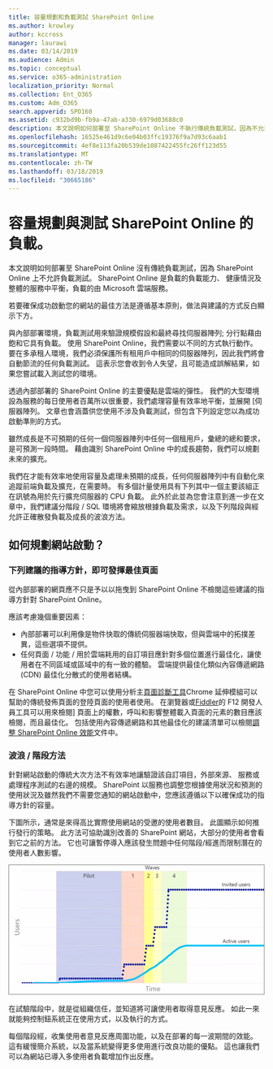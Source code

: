 ```yaml
---
title: 容量規劃和負載測試 SharePoint Online
ms.author: krowley
author: kccross
manager: laurawi
ms.date: 03/14/2019
ms.audience: Admin
ms.topic: conceptual
ms.service: o365-administration
localization_priority: Normal
ms.collection: Ent_O365
ms.custom: Adm_O365
search.appverid: SPO160
ms.assetid: c932bd9b-fb9a-47ab-a330-6979d03688c0
description: 本文說明如何部署至 SharePoint Online 不執行傳統負載測試，因為不允許使用。
ms.openlocfilehash: 16525e461d9c6e04b03ffc19376f9a7d93c6aab1
ms.sourcegitcommit: 4ef8e113fa20b539de1087422455fc26ff123d55
ms.translationtype: MT
ms.contentlocale: zh-TW
ms.lasthandoff: 03/18/2019
ms.locfileid: "30665186"
---
```

# <a name="capacity-planning-and-load-testing-sharepoint-online"></a>容量規劃與測試 SharePoint Online 的負載。

本文說明如何部署至 SharePoint Online 沒有傳統負載測試，因為 SharePoint Online 上不允許負載測試。 SharePoint Online 是負載的負載能力、 健康情況及整體的服務中平衡，負載的由 Microsoft 雲端服務。
  
若要確保成功啟動您的網站的最佳方法是遵循基本原則，做法與建議的方式反白顯示下方。
  
與內部部署環境，負載測試用來驗證規模假設和最終尋找伺服器陣列; 分行點藉由飽和它具有負載。 使用 SharePoint Online，我們需要以不同的方式執行動作。 要在多承租人環境，我們必須保護所有租用戶中相同的伺服器陣列，因此我們將會自動節流的任何負載測試。 這表示您會收到令人失望，且可能造成誤解結果，如果您嘗試載入測試您的環境。
  
透過內部部署的 SharePoint Online 的主要優點是雲端的彈性。 我們的大型環境設為服務的每日使用者百萬所以很重要，我們處理容量有效率地平衡，並展開 [伺服器陣列。 文章也會涵蓋供您使用不涉及負載測試，但包含下列設定您以為成功啟動準則的方式。 
  
雖然成長是不可預期的任何一個伺服器陣列中任何一個租用戶，彙總的總和要求，是可預測一段時間。 藉由識別 SharePoint Online 中的成長趨勢，我們可以規劃未來的擴充。
  
我們在才能有效率地使用容量及處理未預期的成長，任何伺服器陣列中有自動化來追蹤前端負載及擴充，在需要時。 有多個計量使用具有下列其中一個主要該組正在訊號為用於先行擴充伺服器的 CPU 負載。 此外於此並為您會注意到進一步在文章中，我們建議分階段 / SQL 環境將會縮放根據負載及需求，以及下列階段與經允許正確散發負載及成長的波浪方法。 
  
## <a name="how-do-i-plan-for-a-site-launch"></a>如何規劃網站啟動？

### <a name="optimize-pages-by-following-recommended-guidelines"></a>下列建議的指導方針，即可發揮最佳頁面
從內部部署的網頁應不只是予以以拖曳到 SharePoint Online 不檢閱這些建議的指導方針對 SharePoint Online。

應該考慮幾個重要因素：
- 內部部署可以利用像是物件快取的傳統伺服器端快取，但與雲端中的拓撲差異，這些選項不提供。
- 任何頁面 / 功能 / 用於雲端耗用的自訂項目應針對多個位置進行最佳化，讓使用者在不同區域或區域中的有一致的體驗。 雲端提供最佳化類似內容傳遞網路 (CDN) 最佳化分散式的使用者結構。

在 SharePoint Online 中您可以使用分析主[頁面診斷工具](https://aka.ms/perftool)Chrome 延伸模組可以幫助的傳統發佈頁面的登陸頁面的使用者使用。
在瀏覽器或[Fiddler](https://www.telerik.com/download/fiddler)的 F12 開發人員工具可以用來檢閱] 頁面上的權數，呼叫和影響整體載入頁面的元素的數目應該檢閱，而且最佳化。 包括使用內容傳遞網路和其他最佳化的建議清單可以檢閱[調整 SharePoint Online 效能](https://aka.ms/spoperformance)文件中。

### <a name="wave--phase-approach"></a>波浪 / 階段方法
針對網站啟動的傳統大次方法不有效率地讓驗證該自訂項目，外部來源、 服務或處理程序測試的右邊的規模。 SharePoint 以服務也調整您根據使用狀況和預測的使用狀況及雖然我們不需要您通知的網站啟動中，您應該遵循以下以確保成功的指導方針的容量。
  
下圖所示，通常是來得高比實際使用網站的受邀的使用者數目。 此圖顯示如何推行發行的策略。 此方法可協助識別改善的 SharePoint 網站，大部分的使用者會看到它之前的方法。 它也可讓暫停導入應該發生問題中任何階段/經進而限制潛在的使用者人數影響。
  
![顯示受邀和作用中使用者的圖形](media/0bc14a20-9420-4986-b9b9-fbcd2c6e0fb9.png)
  
在試驗階段中，就是從組織信任，並知道將可讓使用者取得意見反應。 如此一來就能夠控制鈕系統正在使用方式，以及執行的方式。
  
每個階段經，收集使用者意見反應周圍功能，以及在部署的每一波期間的效能。 這有緩慢簡介系統，以及當系統變得更多使用進行改良功能的優點。 這也讓我們可以為網站已導入多使用者負載增加作出反應。
